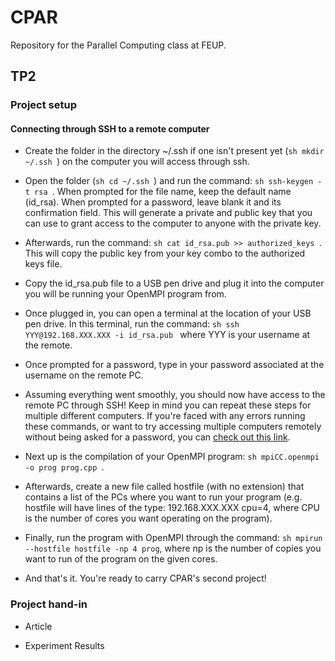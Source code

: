 # CPAR
Repository for the Parallel Computing class at FEUP.

## TP2

### Project setup 

#### Connecting through SSH to a remote computer

* Create the folder in the directory ~/.ssh if one isn't present yet (```sh mkdir ~/.ssh ```) on the computer you will access through ssh.

* Open the folder (```sh cd ~/.ssh ```) and run the command: ```sh ssh-keygen -t rsa ```. When prompted for the file name, keep the default name (id_rsa). When prompted for a password, leave blank it and its confirmation field. This will generate a private and public key that you can use to grant access to the computer to anyone with the private key.

* Afterwards, run the command: ```sh cat id_rsa.pub >> authorized_keys ```. This will copy the public key from your key combo to the authorized keys file.

* Copy the id_rsa.pub file to a USB pen drive and plug it into the computer you will be running your OpenMPI program from.

* Once plugged in, you can open a terminal at the location of your USB pen drive. In this terminal, run the command: ```sh ssh YYY@192.168.XXX.XXX -i id_rsa.pub ``` where YYY is your username at the remote.

* Once prompted for a password, type in your password associated at the username on the remote PC.

* Assuming everything went smoothly, you should now have access to the remote PC through SSH! Keep in mind you can repeat these steps for multiple different computers. If you're faced with any errors running these commands, or want to try accessing multiple computers remotely without being asked for a password, you can [check out this link](https://www.open-mpi.org/faq/?category=rsh#ssh-keys).

* Next up is the compilation of your OpenMPI program: ```sh mpiCC.openmpi -o prog prog.cpp ```.

* Afterwards, create a new file called hostfile (with no extension) that contains a list of the PCs where you want to run your program (e.g. hostfile will have lines of the type: 192.168.XXX.XXX cpu=4, where CPU is the number of cores you want operating on the program).

* Finally, run the program with OpenMPI through the command: ```sh mpirun --hostfile hostfile -np 4 prog```, where np is the number of copies you want to run of the program on the given cores.

* And that's it. You're ready to carry CPAR's second project!

### Project hand-in

* Article

* Experiment Results